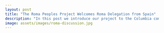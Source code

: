 ```yaml
---
layout: post
title: "The Roma Peoples Project Welcomes Roma Delegation from Spain"
description: "In this post we introduce our project to the Columbia community and the public at large." 
image: assets/images/roma-discussion.jpg
---
```



